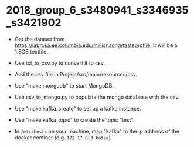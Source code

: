 # 2018_group_6_s3480941_s3346935_s3421902

- Get the dataset from https://labrosa.ee.columbia.edu/millionsong/tasteprofile. It will be a 1.8GB textfile.
- Use txt_to_csv.py to convert it to csv.
- Add the csv file in Project/src/main/resources/csv.
- Use "make mongodb" to start MongoDB.
- Use csv_to_mongo.py to populate the mongo database with the csv.


- Use "make kafka_create" to set up a kafka instance.
- Use "make kafka_topic" to create the topic "test".
- In `/etc/hosts` on your machine, map "kafka" to the ip address of the docker continer (e.g. `172.17.0.3 kafka`)


